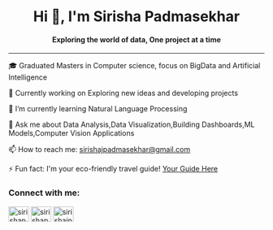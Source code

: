 <h1 align="center">Hi 👋, I'm Sirisha Padmasekhar</h1>
<h4 align="center"> Exploring the world of data, One project at a time </h4>

--- 

🎓 Graduated Masters in Computer science, focus on BigData and Artificial Intelligence

🔭 Currently working on Exploring new ideas and developing projects
  
🌱 I’m currently learning Natural Language Processing

💬 Ask me about Data Analysis,Data Visualization,Building Dashboards,ML Models,Computer Vision Applications

📫 How to reach me: sirishajpadmasekhar@gmail.com

⚡ Fun fact: I'm your eco-friendly travel guide! [Your Guide Here](https://github.com/TheDataDesk/GoCarbonNeutral)


<h3 align="left">Connect with me:</h3>
<p align="left">
<a href="https://linkedin.com/in/sirishapadmasekhar" target="blank"><img align="center" src="https://raw.githubusercontent.com/rahuldkjain/github-profile-readme-generator/master/src/images/icons/Social/linked-in-alt.svg" alt="sirishapadmasekhar" height="30" width="40" /></a>
<a href="https://medium.com/sirishapadmasekhar" target="blank"><img align="center" src="https://raw.githubusercontent.com/rahuldkjain/github-profile-readme-generator/master/src/images/icons/Social/medium.svg" alt="sirishapadmasekhar" height="30" width="40" /></a>
<a href="[https://www.hackerrank.com/sirishajpadmase1](https://www.hackerrank.com/profile/sirishajpadmase1)" target="blank"><img align="center" src="https://raw.githubusercontent.com/rahuldkjain/github-profile-readme-generator/master/src/images/icons/Social/hackerrank.svg" alt="sirishajpadmase1" height="30" width="40" /></a>
</p>

